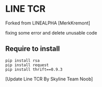 # LINE TCR
Forked from LINEALPHA [MerkKremont]

fixing some error and delete unusable code 

## Require to install
```
pip install rsa
pip install request
pip install thrift==0.9.3
```
[Update Line TCR By Skyline Team Noob]
